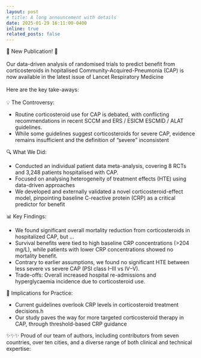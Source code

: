 ```yaml
---
layout: post
# title: A long announcement with details
date: 2025-01-29 16:11:00-0400
inline: true
related_posts: false
---
```

📢 New Publication! 📢\
 <br/>
Our data-driven analysis of randomised trials to predict benefit from corticosteroids in hopitalised Community-Acquired-Pneumonia (CAP) is now available in the latest issue of Lancet Respiratory Medicine\
 <br/>
Here are the key take-aways:\
 <br/>
💡 The Controversy:
<ul>
    <li>Routine corticosteroid use for CAP is debated, with conflicting recommendations in recent SCCM and ERS / ESICM ESCMID / ALAT guidelines.</li>
    <li>While some guidelines suggest corticosteroids for severe CAP, evidence remains insufficient and the definition of “severe” inconsistent</li>
</ul>
 

🔍 What We Did:
<ul>
    <li>Conducted an individual patient data meta-analysis, covering 8 RCTs and 3,248 patients hospitalised with CAP.</li>
    <li>Focused on analysing heterogeneity of treatment effects (HTE) using data-driven approaches</li>
    <li>We developed and externally validated a novel corticosteroid-effect model, pinpointing baseline C-reactive protein (CRP) as a critical predictor for benefit</li>
</ul>

📊 Key Findings:
<ul>
    <li>We found significant overall mortality reduction from corticosteroids in hospitalized CAP, but ...</li>
    <li>Survival benefits were tied to high baseline CRP concentrations (>204 mg/L), while patients with lower CRP concentrations showed no mortality benefit.</li>
    <li>Contrary to earlier assumptions, we found no significant HTE between less severe vs severe CAP (PSI class I–III vs IV–V).</li>
    <li>Trade-offs: Overall increased hospital re-admissions and hyperglycaemia incidence due to corticosteroid use.</li>
</ul>


🧠 Implications for Practice:
<ul>
    <li>Current guidelines overlook CRP levels in corticosteroid treatment decisions.h</li>
    <li>Our study paves the way for more targeted corticosteroid therapy in CAP, through threshold-based CRP guidance</li>
    
</ul>


✨✨✨
Proud of our team of authors, including contributors from seven countries, over ten cities, and a diverse range of both clinical and technical expertise:

<!-- ---

Jean shorts raw denim Vice normcore, art party High Life PBR skateboard stumptown vinyl kitsch. Four loko meh 8-bit, tousled banh mi tilde forage Schlitz dreamcatcher twee 3 wolf moon. Chambray asymmetrical paleo salvia, sartorial umami four loko master cleanse drinking vinegar brunch. <a href="https://www.pinterest.com">Pinterest</a> DIY authentic Schlitz, hoodie Intelligentsia butcher trust fund brunch shabby chic Kickstarter forage flexitarian. Direct trade <a href="https://en.wikipedia.org/wiki/Cold-pressed_juice">cold-pressed</a> meggings stumptown plaid, pop-up taxidermy. Hoodie XOXO fingerstache scenester Echo Park. Plaid ugh Wes Anderson, freegan pug selvage fanny pack leggings pickled food truck DIY irony Banksy.

#### Hipster list

<ul>
    <li>brunch</li>
    <li>fixie</li>
    <li>raybans</li>
    <li>messenger bag</li>
</ul>

Hoodie Thundercats retro, tote bag 8-bit Godard craft beer gastropub. Truffaut Tumblr taxidermy, raw denim Kickstarter sartorial dreamcatcher. Quinoa chambray slow-carb salvia readymade, bicycle rights 90's yr typewriter selfies letterpress cardigan vegan.

---

Pug heirloom High Life vinyl swag, single-origin coffee four dollar toast taxidermy reprehenderit fap distillery master cleanse locavore. Est anim sapiente leggings Brooklyn ea. Thundercats locavore excepteur veniam eiusmod. Raw denim Truffaut Schlitz, migas sapiente Portland VHS twee Bushwick Marfa typewriter retro id keytar.

> We do not grow absolutely, chronologically. We grow sometimes in one dimension, and not in another, unevenly. We grow partially. We are relative. We are mature in one realm, childish in another.
> —Anais Nin

Fap aliqua qui, scenester pug Echo Park polaroid irony shabby chic ex cardigan church-key Odd Future accusamus. Blog stumptown sartorial squid, gastropub duis aesthetic Truffaut vero. Pinterest tilde twee, odio mumblecore jean shorts lumbersexual. -->
